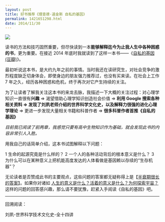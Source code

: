```yaml
---
layout: post
title: 好书推荐《理查德·道金斯 自私的基因》
permalink: 1421651298.html
date: 2014/11/30
---
```


![](http://img.teamkn.com/i/YOxSRa5D.png)

读书的方法和技巧固然重要，但尽快读到一本**能够解释迄今为止我人生中各种困惑的书**，更为重要。在接近 2014 年底时我就读到了这样一本书——《[自私的基因 (豆瓣)](http://book.douban.com/subject/1292405/)》。

最初听说这本书，是大约九年之前的事情。当时我还在读研究生，对社会竞争的激烈程度缺乏切身体会，即使身边的朋友强力推荐过，也没有买来读。在社会上工作 7 年之久，经历各种困惑和危机，终于再次对它产生持续的关注。

为了让读者了解我关注这本书的来龙去脉，我描述一下大概的关注过程：对心理学知识一直很有**兴趣** => 渴望借助心理学知识创造社会价值 => **利用 Google 搜索各种相关资料 => 发现了刘夙老师介绍的世界科学文化史，以及解释力很强的进化心理学理论** => 更进一步发现大量相关书籍和科普作者 => **很多科普作者首推《自私的基因》**

*目前我已阅读了前两章，我感觉只要有高中生物知识作为基础，就会发现此书的内容非常引人入胜。*

用我自己的话简单介绍，这本书试图解释以下问题：

1 生命的起源究竟是什么样的？
2 一个人的各种活动背后的根本意义是什么？
3 为什么可以在某种意义上把机能高度发达的人体看做是基因赖以存续的“生存机器”？

无论读者是否赞成此书的主要观点，这些问题的答案都无疑称得上是【[半衰期很长的答案](http://www.zhihu.com/question/22238159/answer/20750109)】。如果你对诸如 [人生的意义是什么？活着的意义是什么？为何探索宇宙？](http://www.zhihu.com/question/24329745) 这样的问题的回答感兴趣，那么请不要犹豫，赶紧入手阅读《自私的基因》吧。

----
回溯阅读：

刘夙-世界科学技术文化史-全十四讲
